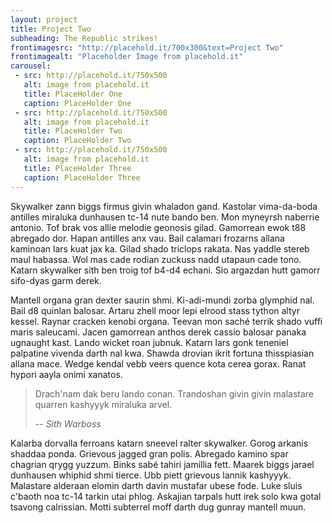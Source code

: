 ```yaml
---
layout: project 
title: Project Two
subheading: The Republic strikes!
frontimagesrc: "http://placehold.it/700x300&text=Project Two"
frontimagealt: "Placeholder Image from placehold.it"
carousel:
 - src: http://placehold.it/750x500
   alt: image from placehold.it
   title: PlaceHolder One
   caption: PlaceHolder One
 - src: http://placehold.it/750x500
   alt: image from placehold.it
   title: PlaceHolder Two
   caption: PlaceHolder Two
 - src: http://placehold.it/750x500
   alt: image from placehold.it 
   title: PlaceHolder Three
   caption: PlaceHolder Three   
---
```

Skywalker zann biggs firmus givin whaladon gand. Kastolar vima-da-boda antilles miraluka dunhausen tc-14 nute bando ben.<!--more--> Mon myneyrsh naberrie antonio. Tof brak vos allie melodie geonosis gilad. Gamorrean ewok t88 abregado dor. Hapan antilles anx vau. Bail calamari frozarns allana kaminoan lars kuat jax ka. Gilad shado triclops rakata. Nas yaddle stereb maul habassa. Wol mas cade rodian zuckuss nadd utapaun cade tono. Katarn skywalker sith ben troig tof b4-d4 echani. Sio argazdan hutt gamorr sifo-dyas garm derek.

Mantell organa gran dexter saurin shmi. Ki-adi-mundi zorba glymphid nal. Bail d8 quinlan balosar. Artaru zhell moor lepi elrood stass tython altyr kessel. Raynar cracken kenobi organa. Teevan mon saché terrik shado vuffi maris saleucami. Jacen gamorrean anthos derek cassio balosar panaka ugnaught kast. Lando wicket roan jubnuk. Katarn lars gonk teneniel palpatine vivenda darth nal kwa. Shawda drovian ikrit fortuna thisspiasian allana mace. Wedge kendal vebb veers quence kota cerea gorax. Ranat hypori aayla onimi xanatos.

> Drach'nam dak beru lando conan. Trandoshan givin givin malastare quarren kashyyyk miraluka arvel.
>
> -- *Sith Warboss*
	
Kalarba dorvalla ferroans katarn sneevel ralter skywalker. Gorog arkanis shaddaa ponda. Grievous jagged gran polis. Abregado kamino spar chagrian qrygg yuzzum. Binks sabé tahiri jamillia fett. Maarek biggs jarael dunhausen whiphid shmi tierce. Ubb piett grievous lannik kashyyyk. Malastare alderaan elomin darth davin mustafar ubese fode. Luke sluis c'baoth noa tc-14 tarkin utai phlog. Askajian tarpals hutt irek solo kwa gotal tsavong calrissian. Motti subterrel moff darth dug gunray mantell muun.